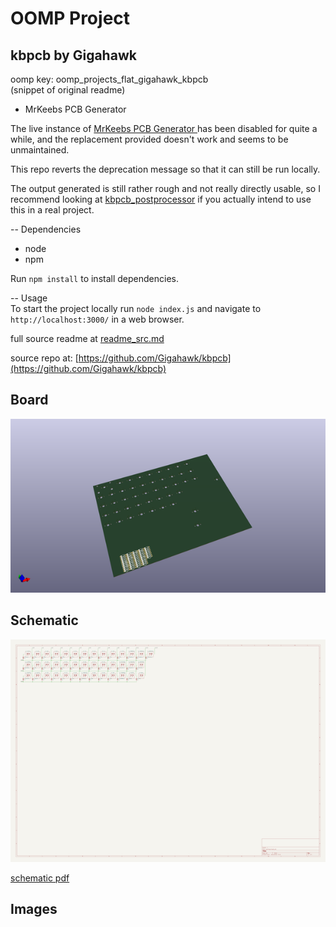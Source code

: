 # OOMP Project  
## kbpcb  by Gigahawk  
  
oomp key: oomp_projects_flat_gigahawk_kbpcb  
(snippet of original readme)  
  
- MrKeebs PCB Generator   
  
The live instance of [MrKeebs PCB Generator ](http://kbpcb.mrkeebs.com) has been disabled for quite a while, and the replacement provided doesn't work and seems to be unmaintained.  
  
This repo reverts the deprecation message so that it can still be run locally.  
  
The output generated is still rather rough and not really directly usable, so I recommend looking at [kbpcb_postprocessor](https://github.com/Gigahawk/kbpcb_postprocessor) if you actually intend to use this in a real project.  
  
-- Dependencies  
- node  
- npm  
  
Run `npm install` to install dependencies.  
  
-- Usage  
To start the project locally run `node index.js` and navigate to `http://localhost:3000/` in a web browser.  
  
  full source readme at [readme_src.md](readme_src.md)  
  
source repo at: [https://github.com/Gigahawk/kbpcb](https://github.com/Gigahawk/kbpcb)  
## Board  
  
[![working_3d.png](working_3d_600.png)](working_3d.png)  
## Schematic  
  
[![working_schematic.png](working_schematic_600.png)](working_schematic.png)  
  
[schematic pdf](working_schematic.pdf)  
## Images  
